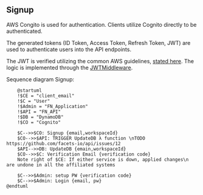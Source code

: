 ## Signup

AWS Congito is used for authentication. Clients utilize Cognito directly to be authenticated. 

The generated tokens (ID Token,  Access Token, Refresh Token, JWT) are used to authenticate users into the API endpoints. 

The JWT is verified utilizing the common AWS guidelines, [stated here](https://docs.aws.amazon.com/cognito/latest/developerguide/amazon-cognito-user-pools-using-tokens-with-identity-providers.html). The logic is implemented through the [JWTMiddleware](../src/facet.ninja/api/middleware/JWTMiddleware.go).

Sequence diagram Signup:

```plantuml
    @startuml
    !$CE = "client_email"
    !$C = "User"
    !$Admin = "FN_Application"
    !$API = "FN_API"
    !$DB = "DynamoDB"
    !$CO = "Cognito"
    
    $C-->>$CO: Signup {email,workspaceId}
    $CO-->>$API: TRIGGER UpdateDB λ function \nTODO https://github.com/facets-io/api/issues/12
    $API-->>DB: UpdateDB {emain,workspaceId}
    $CO-->>$C: Verification Email {verification code}
    Note right of $CE: If either service is down, applied changes\n are undone in all the affiliated systems
    
    $C-->>$Admin: setup PW {verification code}
    $C-->>$Admin: Login {email, pw}
@endtuml
```